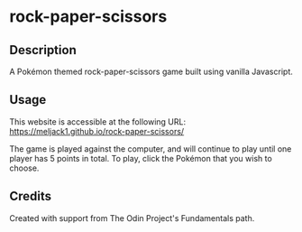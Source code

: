 # rock-paper-scissors

## Description
A Pokémon themed rock-paper-scissors game built using vanilla Javascript. 

## Usage
This website is accessible at the following URL: 
https://meljack1.github.io/rock-paper-scissors/

The game is played against the computer, and will continue to play until one player has 5 points in total. 
To play, click the Pokémon that you wish to choose. 

## Credits
Created with support from The Odin Project's Fundamentals path. 
